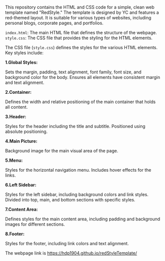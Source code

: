 This repository contains the HTML and CSS code for a simple, clean web template named "RedStyle." The template is designed by YC and features a red-themed layout. It is suitable for various types of websites, including personal blogs, corporate pages, and portfolios.

`index.html`: The main HTML file that defines the structure of the webpage.
`style.css`: The CSS file that provides the styling for the HTML elements.

The CSS file (`style.css`) defines the styles for the various HTML elements. Key styles include:

<b>1.Global Styles:</b>

Sets the margin, padding, text alignment, font family, font size, and background color for the body.
Ensures all elements have consistent margin and text alignment.

<b>2.Container:</b>

Defines the width and relative positioning of the main container that holds all content.

<b>3.Header:</b>

Styles for the header including the title and subtitle.
Positioned using absolute positioning.

<b>4.Main Picture:</b>

Background image for the main visual area of the page.

<b>5.Menu:</b>

Styles for the horizontal navigation menu.
Includes hover effects for the links.

<b>6.Left Sidebar:</b>

Styles for the left sidebar, including background colors and link styles.
Divided into top, main, and bottom sections with specific styles.

<b>7.Content Area:</b>

Defines styles for the main content area, including padding and background images for different sections.

<b>8.Footer:</b>

Styles for the footer, including link colors and text alignment.

The webpage link is https://hdp1904.github.io/redStyleTemplate/
